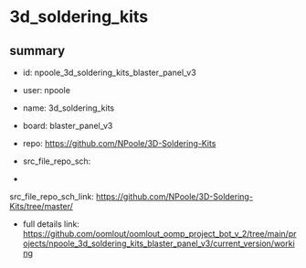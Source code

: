 # 3d_soldering_kits
 
## summary 
* id: npoole_3d_soldering_kits_blaster_panel_v3
* user: npoole
* name: 3d_soldering_kits
* board: blaster_panel_v3
* repo: https://github.com/NPoole/3D-Soldering-Kits



* src_file_repo_sch: 
*
 src_file_repo_sch_link: https://github.com/NPoole/3D-Soldering-Kits/tree/master/
* full details link: https://github.com/oomlout/oomlout_oomp_project_bot_v_2/tree/main/projects/npoole_3d_soldering_kits_blaster_panel_v3/current_version/working  






